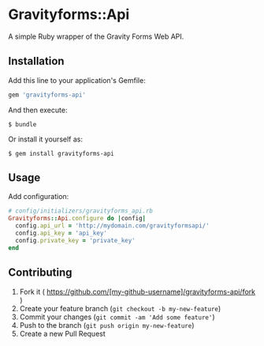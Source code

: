 # Gravityforms::Api

A simple Ruby wrapper of the Gravity Forms Web API.

## Installation

Add this line to your application's Gemfile:

```ruby
gem 'gravityforms-api'
```

And then execute:

	$ bundle

Or install it yourself as:

    $ gem install gravityforms-api

## Usage

Add configuration:

```ruby
# config/initializers/gravityforms_api.rb
Gravityforms::Api.configure do |config|
  config.api_url = 'http://mydomain.com/gravityformsapi/'
  config.api_key = 'api_key'
  config.private_key = 'private_key'
end
```

## Contributing

1. Fork it ( https://github.com/[my-github-username]/gravityforms-api/fork )
2. Create your feature branch (`git checkout -b my-new-feature`)
3. Commit your changes (`git commit -am 'Add some feature'`)
4. Push to the branch (`git push origin my-new-feature`)
5. Create a new Pull Request
